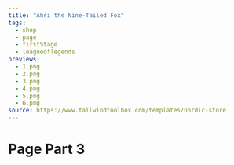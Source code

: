 ```yaml
---
title: "Ahri the Nine-Tailed Fox"
tags:
  - shop
  - page
  - firstStage
  - leagueoflegends
previews:
  - 1.png
  - 2.png
  - 3.png
  - 4.png
  - 5.png
  - 6.png
source: https://www.tailwindtoolbox.com/templates/nordic-store
---
```


# Page Part 3

